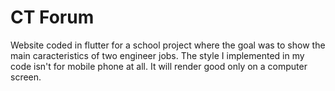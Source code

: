 # CT Forum

Website coded in flutter for a school project where the goal was to show the main caracteristics of two engineer jobs.
The style I implemented in my code isn't for mobile phone at all. It will render good only on a computer screen.
